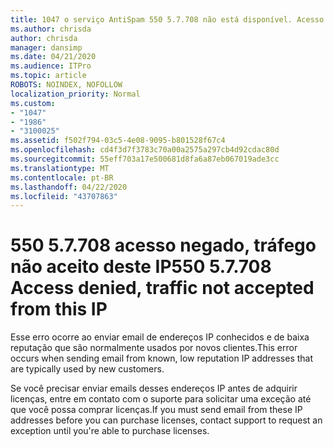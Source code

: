 ```yaml
---
title: 1047 o serviço AntiSpam 550 5.7.708 não está disponível. Acesso negado, tráfego não aceito deste IP
ms.author: chrisda
author: chrisda
manager: dansimp
ms.date: 04/21/2020
ms.audience: ITPro
ms.topic: article
ROBOTS: NOINDEX, NOFOLLOW
localization_priority: Normal
ms.custom:
- "1047"
- "1986"
- "3100025"
ms.assetid: f502f794-03c5-4e08-9095-b801528f67c4
ms.openlocfilehash: cd4f3d7f3783c70a00a2575a297cb4d92cdac80d
ms.sourcegitcommit: 55eff703a17e500681d8fa6a87eb067019ade3cc
ms.translationtype: MT
ms.contentlocale: pt-BR
ms.lasthandoff: 04/22/2020
ms.locfileid: "43707863"
---
```

# <a name="550-57708-access-denied-traffic-not-accepted-from-this-ip"></a><span data-ttu-id="8a4c6-103">550 5.7.708 acesso negado, tráfego não aceito deste IP</span><span class="sxs-lookup"><span data-stu-id="8a4c6-103">550 5.7.708 Access denied, traffic not accepted from this IP</span></span>

<span data-ttu-id="8a4c6-104">Esse erro ocorre ao enviar email de endereços IP conhecidos e de baixa reputação que são normalmente usados por novos clientes.</span><span class="sxs-lookup"><span data-stu-id="8a4c6-104">This error occurs when sending email from known, low reputation IP addresses that are typically used by new customers.</span></span>

<span data-ttu-id="8a4c6-105">Se você precisar enviar emails desses endereços IP antes de adquirir licenças, entre em contato com o suporte para solicitar uma exceção até que você possa comprar licenças.</span><span class="sxs-lookup"><span data-stu-id="8a4c6-105">If you must send email from these IP addresses before you can purchase licenses, contact support to request an exception until you're able to purchase licenses.</span></span>
